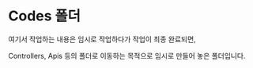 ﻿# Codes 폴더

여기서 작업하는 내용은 임시로 작업하다가 작업이 최종 완료되면,

Controllers, Apis 등의 폴더로 이동하는 목적으로 임시로 만들어 놓은 폴더입니다.
